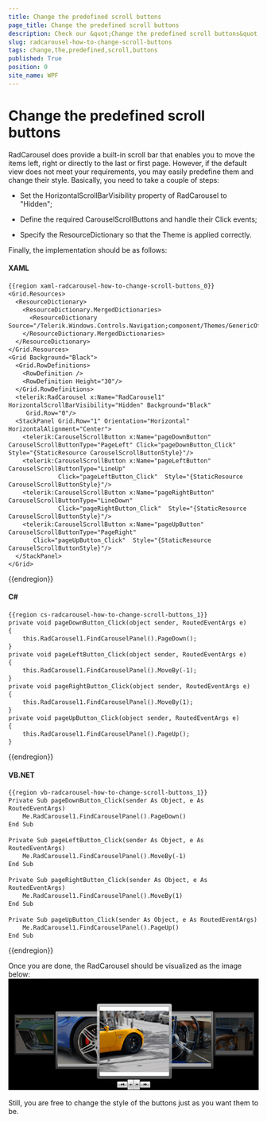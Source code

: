 ```yaml
---
title: Change the predefined scroll buttons
page_title: Change the predefined scroll buttons
description: Check our &quot;Change the predefined scroll buttons&quot; documentation article for the RadCarousel WPF control.
slug: radcarousel-how-to-change-scroll-buttons
tags: change,the,predefined,scroll,buttons
published: True
position: 0
site_name: WPF
---
```


# Change the predefined scroll buttons

RadCarousel does provide a built-in scroll bar that enables you to move the items left, right or directly to the last or first page. However, if the default view does not meet your requirements, you may easily predefine them and change their style. Basically, you need to take a couple of steps:

* Set the HorizontalScrollBarVisibility property of RadCarousel to "Hidden";

* Define the required CarouselScrollButtons and handle their Click events;

* Specify the ResourceDictionary so that the Theme is applied correctly.

Finally, the implementation should be as follows:

#### __XAML__

	{{region xaml-radcarousel-how-to-change-scroll-buttons_0}}
	<Grid.Resources>
	  <ResourceDictionary>
	    <ResourceDictionary.MergedDictionaries>
	      <ResourceDictionary Source="/Telerik.Windows.Controls.Navigation;component/Themes/GenericOfficeBlack.xaml"/>
	    </ResourceDictionary.MergedDictionaries>
	  </ResourceDictionary>
	</Grid.Resources>
	<Grid Background="Black">
	  <Grid.RowDefinitions>
	    <RowDefinition />
	    <RowDefinition Height="30"/>
	  </Grid.RowDefinitions>
	  <telerik:RadCarousel x:Name="RadCarousel1" HorizontalScrollBarVisibility="Hidden" Background="Black"
	     Grid.Row="0"/>
	  <StackPanel Grid.Row="1" Orientation="Horizontal" HorizontalAlignment="Center">
	    <telerik:CarouselScrollButton x:Name="pageDownButton"  CarouselScrollButtonType="PageLeft" Click="pageDownButton_Click"  Style="{StaticResource CarouselScrollButtonStyle}"/>
	    <telerik:CarouselScrollButton x:Name="pageLeftButton" CarouselScrollButtonType="LineUp"
	              Click="pageLeftButton_Click"  Style="{StaticResource CarouselScrollButtonStyle}"/>
	    <telerik:CarouselScrollButton x:Name="pageRightButton" CarouselScrollButtonType="LineDown"
	              Click="pageRightButton_Click"  Style="{StaticResource CarouselScrollButtonStyle}"/>
	    <telerik:CarouselScrollButton x:Name="pageUpButton" CarouselScrollButtonType="PageRight"
	       Click="pageUpButton_Click"  Style="{StaticResource CarouselScrollButtonStyle}"/>
	  </StackPanel>
	</Grid>
{{endregion}}

#### __C#__

	{{region cs-radcarousel-how-to-change-scroll-buttons_1}}
	private void pageDownButton_Click(object sender, RoutedEventArgs e)
	{
	    this.RadCarousel1.FindCarouselPanel().PageDown();
	}
	private void pageLeftButton_Click(object sender, RoutedEventArgs e)
	{
	    this.RadCarousel1.FindCarouselPanel().MoveBy(-1);
	}
	private void pageRightButton_Click(object sender, RoutedEventArgs e)
	{
	    this.RadCarousel1.FindCarouselPanel().MoveBy(1);
	}
	private void pageUpButton_Click(object sender, RoutedEventArgs e)
	{
	    this.RadCarousel1.FindCarouselPanel().PageUp();
	}
{{endregion}}

#### __VB.NET__

	{{region vb-radcarousel-how-to-change-scroll-buttons_1}}
	Private Sub pageDownButton_Click(sender As Object, e As RoutedEventArgs)
	    Me.RadCarousel1.FindCarouselPanel().PageDown()
	End Sub
	
	Private Sub pageLeftButton_Click(sender As Object, e As RoutedEventArgs)
	    Me.RadCarousel1.FindCarouselPanel().MoveBy(-1)
	End Sub
	
	Private Sub pageRightButton_Click(sender As Object, e As RoutedEventArgs)
	    Me.RadCarousel1.FindCarouselPanel().MoveBy(1)
	End Sub
	
	Private Sub pageUpButton_Click(sender As Object, e As RoutedEventArgs)
	    Me.RadCarousel1.FindCarouselPanel().PageUp()
	End Sub
{{endregion}}

Once you are done, the RadCarousel should be visualized as the image below:
![](images/RadCarousel_ChangeScrollButtons.png)

Still, you are free to change the style of the buttons just as you want them to be. 


